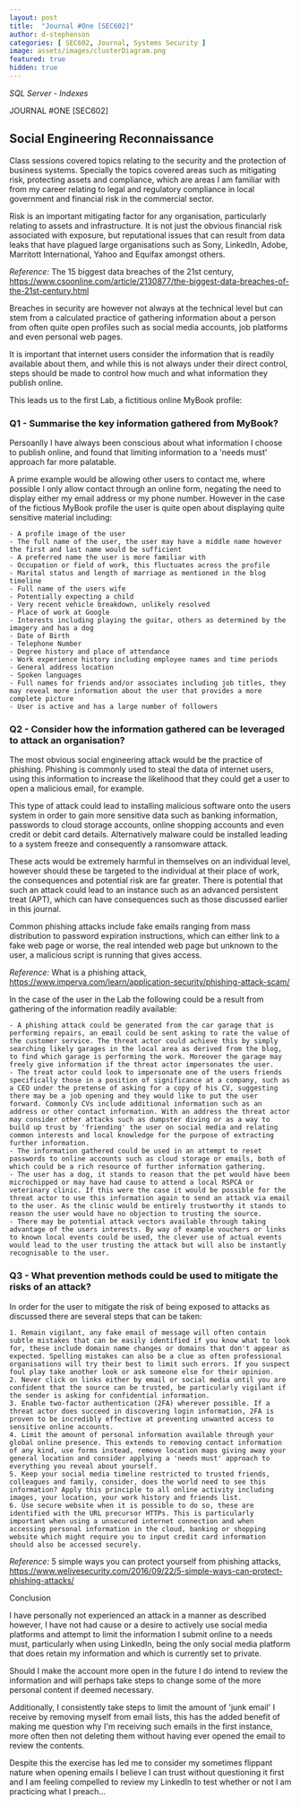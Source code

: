 ```yaml
---
layout: post
title:  "Journal #One [SEC602]"
author: d-stephenson
categories: [ SEC602, Journal, Systems Security ]
image: assets/images/clusterDiagram.png
featured: true
hidden: true
---
```

<i>SQL Server - Indexes</i>

JOURNAL #ONE [SEC602]

<h2>Social Engineering Reconnaissance</h2> 

Class sessions covered topics relating to the security and the protection of business systems. Specially the topics covered areas such as mitigating risk, protecting assets and compliance, which are areas I am familiar with from my career relating to legal and regulatory compliance in local government and financial risk in the commercial sector. 

Risk is an important mitigating factor for any organisation, particularly relating to assets and infrastructure. It is not just the obvious financial risk associated with exposure, but reputational issues that can result from data leaks that have plagued large organisations such as Sony, LinkedIn, Adobe, Marritott International, Yahoo and Equifax amongst others.

<i>Reference:</i>  The 15 biggest data breaches of the 21st century, https://www.csoonline.com/article/2130877/the-biggest-data-breaches-of-the-21st-century.html

Breaches in security are however not always at the technical level but can stem from a calculated practice of gathering information about a person from often quite open profiles such as social media accounts, job platforms and even personal web pages. 

It is important that internet users consider the information that is readily available about them, and while this is not always under their direct control, steps should be made to control how much and what information they publish online. 

This leads us to the first Lab, a fictitious online MyBook profile:

<h3>Q1 - Summarise the key information gathered from MyBook?</h3> 

Persoanlly I have always been conscious about what information I choose to publish online, and found that limiting information to a 'needs must' approach far more palatable. 

A prime example would be allowing other users to contact me, where possible I only allow contact through an online form, negating the need to display either my email address or my phone number. However in the case of the fictious MyBook profile the user is quite open about displaying quite sensitive material including:

	- A profile image of the user
	- The full name of the user, the user may have a middle name however the first and last name would be sufficient 
	- A preferred name the user is more familiar with 
	- Occupation or field of work, this fluctuates across the profile
	- Marital status and length of marriage as mentioned in the blog timeline
	- Full name of the users wife
	- Potentially expecting a child 
	- Very recent vehicle breakdown, unlikely resolved 
	- Place of work at Google
	- Interests including playing the guitar, others as determined by the imagery and has a dog 
	- Date of Birth 
	- Telephone Number 
	- Degree history and place of attendance
	- Work experience history including employee names and time periods
	- General address location 
	- Spoken languages 
	- Full names for friends and/or associates including job titles, they may reveal more information about the user that provides a more complete picture 
	- User is active and has a large number of followers 

<h3>Q2 - Consider how the information gathered can be leveraged to attack an organisation?</h3>

The most obvious social engineering attack would be the practice of phishing. Phishing is commonly used to steal the data of internet users, using this information to increase the likelihood that they could get a user to open a malicious email, for example. 

This type of attack could lead to installing malicious software onto the users system in order to gain more sensitive data such as banking information, passwords to cloud storage accounts, online shopping accounts and even credit or debit card details. Alternatively malware could be installed leading to a system freeze and consequently a ransomware attack. 

These acts would be extremely harmful in themselves on an individual level, however should these be targeted to the individual at their place of work, the consequences and potential risk are far greater. There is potential that such an attack could lead to an instance such as an advanced persistent treat (APT), which can have consequences such as those discussed earlier in this journal. 

Common phishing attacks include fake emails ranging from mass distribution to password expiration instructions, which can either link to a fake web page or worse, the real intended web page but unknown to the user, a malicious script is running that gives access.

<i>Reference:</i> What is a phishing attack, https://www.imperva.com/learn/application-security/phishing-attack-scam/

In the case of the user in the Lab the following could be a result from gathering of the information readily available:

	- A phishing attack could be generated from the car garage that is performing repairs, an email could be sent asking to rate the value of the customer service. The threat actor could achieve this by simply searching likely garages in the local area as derived from the blog, to find which garage is performing the work. Moreover the garage may freely give information if the threat actor impersonates the user. 
	- The treat actor could look to impersonate one of the users friends specifically those in a position of significance at a company, such as a CEO under the pretense of asking for a copy of his CV, suggesting there may be a job opening and they would like to put the user forward. Commonly CVs include additional information such as an address or other contact information. With an address the threat actor may consider other attacks such as dumpster diving or as a way to build up trust by 'friending' the user on social media and relating common interests and local knowledge for the purpose of extracting further information. 
	- The information gathered could be used in an attempt to reset passwords to online accounts such as cloud storage or emails, both of which could be a rich resource of further information gathering.
	- The user has a dog, it stands to reason that the pet would have been microchipped or may have had cause to attend a local RSPCA or veterinary clinic. If this were the case it would be possible for the threat actor to use this information again to send an attack via email to the user. As the clinic would be entirely trustworthy it stands to reason the user would have no objection to trusting the source. 
	- There may be potential attack vectors available through taking advantage of the users interests. By way of example vouchers or links to known local events could be used, the clever use of actual events would lead to the user trusting the attack but will also be instantly recognisable to the user.

<h3>Q3 - What prevention methods could be used to mitigate the risks of an attack?</h3>

In order for the user to mitigate the risk of being exposed to attacks as discussed there are several steps that can be taken:

	1. Remain vigilant, any fake email of message will often contain subtle mistakes that can be easily identified if you know what to look for, these include domain name changes or domains that don't appear as expected. Spelling mistakes can also be a clue as often professional organisations will try their best to limit such errors. If you suspect foul play take another look or ask someone else for their opinion. 
	2. Never click on links either by email or social media until you are confident that the source can be trusted, be particularly vigilant if the sender is asking for confidential information.
	3. Enable two-factor authentication (2FA) wherever possible. If a threat actor does succeed in discovering login information, 2FA is proven to be incredibly effective at preventing unwanted access to sensitive online accounts. 
	4. Limit the amount of personal information available through your global online presence. This extends to removing contact information of any kind, use forms instead, remove location maps giving away your general location and consider applying a 'needs must' approach to everything you reveal about yourself. 
	5. Keep your social media timeline restricted to trusted friends, colleagues and family, consider, does the world need to see this information? Apply this principle to all online activity including images, your location, your work history and friends list. 
	6. Use secure website when it is possible to do so, these are identified with the URL precursor HTTPs. This is particularly important when using a unsecured internet connection and when accessing personal information in the cloud, banking or shopping website which might require you to input credit card information should also be accessed securely.

<i>Reference:</i> 5 simple ways you can protect yourself from phishing attacks, https://www.welivesecurity.com/2016/09/22/5-simple-ways-can-protect-phishing-attacks/

Conclusion

I have personally not experienced an attack in a manner as described however, I have not had cause or a desire to actively use social media platforms and attempt to limit the information I  submit online to a needs must, particularly when using LinkedIn, being the only social media platform that does retain my information and which is currently set to private.

Should I make the account more open in the future I do intend to review the information and will perhaps take steps to change some of the more personal content if deemed necessary. 

Additionally, I consistently take steps to limit the amount of 'junk email' I receive by removing myself from email lists, this has the added benefit of making me question why I'm receiving such emails in the first instance, more often then not deleting them without having ever opened the email to review the contents. 

Despite this the exercise has led me to consider my sometimes flippant nature  when opening emails I believe I can trust without questioning it first and I am feeling compelled to review my LinkedIn to test whether or not I am practicing what I preach…
